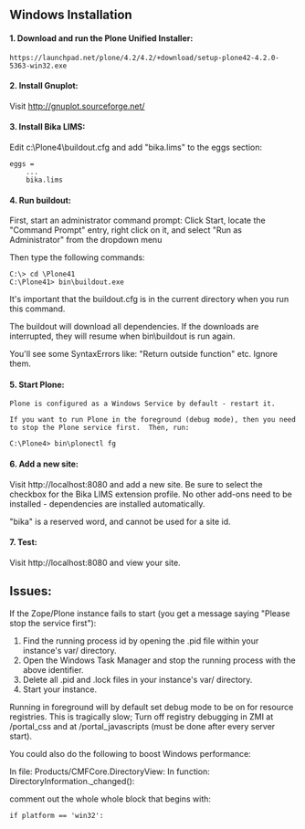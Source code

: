 Windows Installation
--------------------

#### 1. Download and run the Plone Unified Installer:

    https://launchpad.net/plone/4.2/4.2/+download/setup-plone42-4.2.0-5363-win32.exe

#### 2. Install Gnuplot:

Visit http://gnuplot.sourceforge.net/

#### 3. Install Bika LIMS:

Edit c:\Plone4\buildout.cfg and add "bika.lims" to the eggs section:

    eggs =
        ...
        bika.lims

#### 4. Run buildout:

First, start an administrator command prompt: Click Start, locate the
"Command Prompt" entry, right click on it, and select "Run as
Administrator" from the dropdown menu

Then type the following commands:

    C:\> cd \Plone41
    C:\Plone41> bin\buildout.exe

It's important that the buildout.cfg is in the current directory when you run
this command.

The buildout will download all dependencies.  If the downloads are interrupted,
they will resume when bin\buildout is run again.

You'll see some SyntaxErrors like:  "Return outside function" etc.  Ignore them.

#### 5. Start Plone:

    Plone is configured as a Windows Service by default - restart it.

    If you want to run Plone in the foreground (debug mode), then you need
    to stop the Plone service first.  Then, run:

    C:\Plone4> bin\plonectl fg

#### 6. Add a new site:

Visit http://localhost:8080 and add a new site.  Be sure to select the
checkbox for the Bika LIMS extension profile.  No other add-ons need to
be installed - dependencies are installed automatically.

"bika" is a reserved word, and cannot be used for a site id.

#### 7. Test:

Visit http://localhost:8080 and view your site.

Issues:
-------

If the Zope/Plone instance fails to start (you get a message saying
"Please stop the service first"):

1. Find the running process id by opening the .pid file within your instance's var/ directory.
2. Open the Windows Task Manager and stop the running process with the above identifier.
3. Delete all .pid and .lock files in your instance's var/ directory.
4. Start your instance.

Running in foreground will by default set debug mode to be on for
resource registries.  This is tragically slow; Turn off registry
debugging in ZMI at /portal_css  and at /portal_javascripts (must
be done after every server start).

You could also do the following to boost Windows performance:

In file: Products/CMFCore.DirectoryView:
In function: DirectoryInformation._changed():

comment out the whole whole block that begins with:

    if platform == 'win32':

